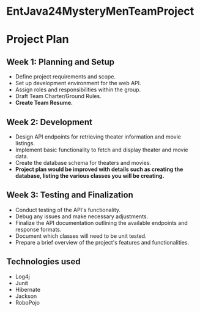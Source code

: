 # EntJava24MysteryMenTeamProject

# Project Plan

## Week 1: Planning and Setup
- Define project requirements and scope.
- Set up development environment for the web API.
- Assign roles and responsibilities within the group.
- Draft Team Charter/Ground Rules.
- **Create Team Resume.**

## Week 2: Development
- Design API endpoints for retrieving theater information and movie listings.
- Implement basic functionality to fetch and display theater and movie data.
- Create the database schema for theaters and movies.
- **Project plan would be improved with details such as creating the database, listing the various classes you will be creating.**

## Week 3: Testing and Finalization
- Conduct testing of the API's functionality.
- Debug any issues and make necessary adjustments.
- Finalize the API documentation outlining the available endpoints and response formats.
- Document which classes will need to be unit tested.
- Prepare a brief overview of the project's features and functionalities.

## Technologies used
- Log4j
- Junit
- Hibernate
- Jackson
- RoboPojo
